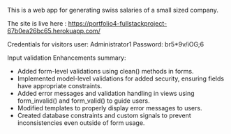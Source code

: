This is a web app for generating swiss salaries of a small sized company.

The site is live here : https://portfolio4-fullstackproject-67b0ea26bc65.herokuapp.com/

Credentials for visitors
user: Administrator1
Password: br5*9v/iOG;6

Input validation Enhancements summary:
 - Added form-level validations using clean() methods in forms.
 - Implemented model-level validations for added security, ensuring fields have appropriate constraints.
 - Added error messages and validation handling in views using form_invalid() and form_valid() to guide users.
 - Modified templates to properly display error messages to users.
 - Created database constraints and custom signals to prevent inconsistencies even outside of form usage.
